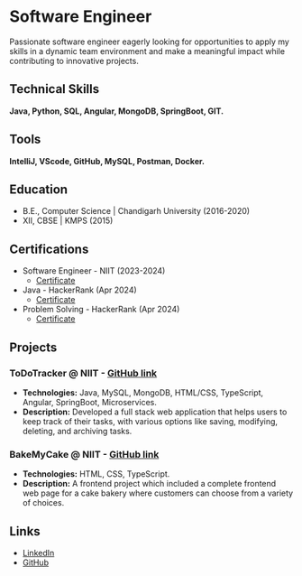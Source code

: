 # Software Engineer
Passionate software engineer eagerly looking for opportunities to apply my skills in a dynamic team environment and make a meaningful impact while contributing to innovative projects.

## Technical Skills
**Java, Python, SQL, Angular, MongoDB, SpringBoot, GIT.**

## Tools
**IntelliJ, VScode, GitHub, MySQL, Postman, Docker.**

## Education			        		
- B.E., Computer Science | Chandigarh University (2016-2020)
- XII, CBSE | KMPS (2015)

## Certifications
- Software Engineer - NIIT (2023-2024)
  - [Certificate](/assets/NIIT_Certificate.jpg)
- Java - HackerRank (Apr 2024)
  - [Certificate](https://www.hackerrank.com/certificates/6eaea94f9db0)
- Problem Solving - HackerRank (Apr 2024)
  - [Certificate](https://www.hackerrank.com/certificates/4a74c64a5447)

## Projects
### ToDoTracker @ NIIT - [GitHub link](https://github.com/shrivatsam13/TODO_Tracker_Frontend)
- **Technologies:** Java, MySQL, MongoDB, HTML/CSS, TypeScript, Angular, SpringBoot, Microservices.
- **Description:** Developed a full stack web application that helps users to keep track of their tasks, with various options like saving, modifying, deleting, and archiving tasks.

### BakeMyCake @ NIIT - [GitHub link](https://github.com/shrivatsam13/bakemycake-project)
- **Technologies:** HTML, CSS, TypeScript.
- **Description:** A frontend project which included a complete frontend web page for a cake bakery where customers can choose from a variety of choices.

## Links
- [LinkedIn](https://www.linkedin.com/in/shrivats-mishra/)
- [GitHub](https://github.com/shrivatsam13)

